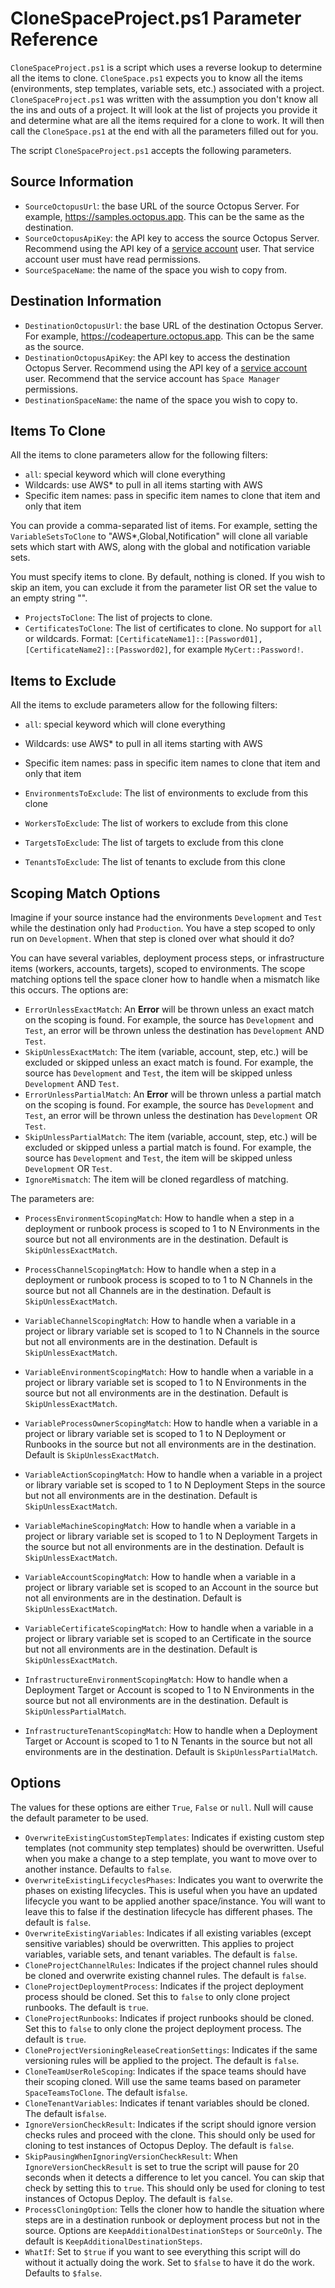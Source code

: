 # CloneSpaceProject.ps1 Parameter Reference

`CloneSpaceProject.ps1` is a script which uses a reverse lookup to determine all the items to clone.  `CloneSpace.ps1` expects you to know all the items (environments, step templates, variable sets, etc.) associated with a project.  `CloneSpaceProject.ps1` was written with the assumption you don't know all the ins and outs of a project.  It will look at the list of projects you provide it and determine what are all the items required for a clone to work.  It will then call the `CloneSpace.ps1` at the end with all the parameters filled out for you.

The script `CloneSpaceProject.ps1` accepts the following parameters.

## Source Information
- `SourceOctopusUrl`: the base URL of the source Octopus Server.  For example, https://samples.octopus.app.  This can be the same as the destination.
- `SourceOctopusApiKey`: the API key to access the source Octopus Server.  Recommend using the API key of a [service account](https://octopus.com/docs/security/users-and-teams/service-accounts) user.  That service account user must have read permissions.
- `SourceSpaceName`: the name of the space you wish to copy from.

## Destination Information
- `DestinationOctopusUrl`: the base URL of the destination Octopus Server. For example, https://codeaperture.octopus.app.  This can be the same as the source.
- `DestinationOctopusApiKey`: the API key to access the destination Octopus Server.  Recommend using the API key of a [service account](https://octopus.com/docs/security/users-and-teams/service-accounts) user.  Recommend that the service account has `Space Manager` permissions.
- `DestinationSpaceName`: the name of the space you wish to copy to.

## Items To Clone

All the items to clone parameters allow for the following filters:
- `all`: special keyword which will clone everything
- Wildcards: use AWS* to pull in all items starting with AWS
- Specific item names: pass in specific item names to clone that item and only that item

You can provide a comma-separated list of items.  For example, setting the `VariableSetsToClone` to "AWS*,Global,Notification" will clone all variable sets which start with AWS, along with the global and notification variable sets.  

You must specify items to clone.  By default, nothing is cloned.  If you wish to skip an item, you can exclude it from the parameter list OR set the value to an empty string "".  

- `ProjectsToClone`: The list of projects to clone.
- `CertificatesToClone`: The list of certificates to clone.  No support for `all` or wildcards.  Format: `[CertificateName1]::[Password01],[CertificateName2]::[Password02]`, for example `MyCert::Password!`.  

## Items to Exclude

All the items to exclude parameters allow for the following filters:
- `all`: special keyword which will clone everything
- Wildcards: use AWS* to pull in all items starting with AWS
- Specific item names: pass in specific item names to clone that item and only that item

- `EnvironmentsToExclude`: The list of environments to exclude from this clone
- `WorkersToExclude`: The list of workers to exclude from this clone
- `TargetsToExclude`: The list of targets to exclude from this clone
- `TenantsToExclude`: The list of tenants to exclude from this clone

## Scoping Match Options

Imagine if your source instance had the environments `Development` and `Test` while the destination only had `Production`.  You have a step scoped to only run on `Development`.  When that step is cloned over what should it do?

You can have several variables, deployment process steps, or infrastructure items (workers, accounts, targets), scoped to environments.  The scope matching options tell the space cloner how to handle when a mismatch like this occurs.  The options are:

- `ErrorUnlessExactMatch`: An **Error** will be thrown unless an exact match on the scoping is found.  For example, the source has `Development` and `Test`, an error will be thrown unless the destination has `Development` AND `Test`.
- `SkipUnlessExactMatch`: The item (variable, account, step, etc.) will be excluded or skipped unless an exact match is found. For example, the source has `Development` and `Test`, the item will be skipped unless `Development` AND `Test`.
- `ErrorUnlessPartialMatch`: An **Error** will be thrown unless a partial match on the scoping is found.  For example, the source has `Development` and `Test`, an error will be thrown unless the destination has `Development` OR `Test`.
- `SkipUnlessPartialMatch`: The item (variable, account, step, etc.) will be excluded or skipped unless a partial match is found. For example, the source has `Development` and `Test`, the item will be skipped unless `Development` OR `Test`.
- `IgnoreMismatch`: The item will be cloned regardless of matching.

The parameters are:

- `ProcessEnvironmentScopingMatch`: How to handle when a step in a deployment or runbook process is scoped to 1 to N Environments in the source but not all environments are in the destination.  Default is `SkipUnlessExactMatch`.
- `ProcessChannelScopingMatch`: How to handle when a step in a deployment or runbook process is scoped to to 1 to N Channels in the source but not all Channels are in the destination.  Default is `SkipUnlessExactMatch`.

- `VariableChannelScopingMatch`: How to handle when a variable in a project or library variable set is scoped to 1 to N Channels in the source but not all environments are in the destination.  Default is `SkipUnlessExactMatch`.
- `VariableEnvironmentScopingMatch`: How to handle when a variable in a project or library variable set is scoped to 1 to N Environments in the source but not all environments are in the destination.  Default is `SkipUnlessExactMatch`.
- `VariableProcessOwnerScopingMatch`: How to handle when a variable in a project or library variable set is scoped to 1 to N Deployment or Runbooks in the source but not all environments are in the destination.  Default is `SkipUnlessExactMatch`.
- `VariableActionScopingMatch`: How to handle when a variable in a project or library variable set is scoped to 1 to N Deployment Steps in the source but not all environments are in the destination.  Default is `SkipUnlessExactMatch`.
- `VariableMachineScopingMatch`: How to handle when a variable in a project or library variable set is scoped to 1 to N Deployment Targets in the source but not all environments are in the destination.  Default is `SkipUnlessExactMatch`.
- `VariableAccountScopingMatch`: How to handle when a variable in a project or library variable set is scoped to an Account in the source but not all environments are in the destination.  Default is `SkipUnlessExactMatch`.
- `VariableCertificateScopingMatch`: How to handle when a variable in a project or library variable set is scoped to an Certificate in the source but not all environments are in the destination.  Default is `SkipUnlessExactMatch`.

- `InfrastructureEnvironmentScopingMatch`: How to handle when a Deployment Target or Account is scoped to 1 to N Environments in the source but not all environments are in the destination.  Default is `SkipUnlessPartialMatch`.
- `InfrastructureTenantScopingMatch`: How to handle when a Deployment Target or Account is scoped to 1 to N Tenants in the source but not all environments are in the destination.  Default is `SkipUnlessPartialMatch`.

## Options

The values for these options are either `True`, `False` or `null`.  Null will cause the default parameter to be used.

- `OverwriteExistingCustomStepTemplates`: Indicates if existing custom step templates (not community step templates) should be overwritten.  Useful when you make a change to a step template, you want to move over to another instance.  Defaults to `false`.
- `OverwriteExistingLifecyclesPhases`: Indicates you want to overwrite the phases on existing lifecycles.  This is useful when you have an updated lifecycle you want to be applied another space/instance.  You will want to leave this to false if the destination lifecycle has different phases.  The default is `false`.
- `OverwriteExistingVariables`: Indicates if all existing variables (except sensitive variables) should be overwritten.  This applies to project variables, variable sets, and tenant variables.  The default is `false`.
- `CloneProjectChannelRules`: Indicates if the project channel rules should be cloned and overwrite existing channel rules.  The default is `false`.
- `CloneProjectDeploymentProcess`: Indicates if the project deployment process should be cloned.  Set this to `false` to only clone project runbooks.  The default is `true`.
- `CloneProjectRunbooks`: Indicates if project runbooks should be cloned.  Set this to `false` to only clone the project deployment process.  The default is `true`.
- `CloneProjectVersioningReleaseCreationSettings`: Indicates if the same versioning rules will be applied to the project.  The default is `false`.
- `CloneTeamUserRoleScoping`: Indicates if the space teams should have their scoping cloned.  Will use the same teams based on parameter `SpaceTeamsToClone`.  The default is`false`.
- `CloneTenantVariables`: Indicates if tenant variables should be cloned.  The default is`false`.
- `IgnoreVersionCheckResult`: Indicates if the script should ignore version checks rules and proceed with the clone.  This should only be used for cloning to test instances of Octopus Deploy.  The default is `false`.
- `SkipPausingWhenIgnoringVersionCheckResult`: When `IgnoreVersionCheckResult` is set to true the script will pause for 20 seconds when it detects a difference to let you cancel.  You can skip that check by setting this to `true`. This should only be used for cloning to test instances of Octopus Deploy.  The default is `false`.
- `ProcessCloningOption`: Tells the cloner how to handle the situation where steps are in a destination runbook or deployment process but not in the source.  Options are `KeepAdditionalDestinationSteps` or `SourceOnly`.  The default is `KeepAdditionalDestinationSteps`.
- `WhatIf`: Set to `$true` if you want to see everything this script will do without it actually doing the work.  Set to `$false` to have it do the work.  Defaults to `$false`.